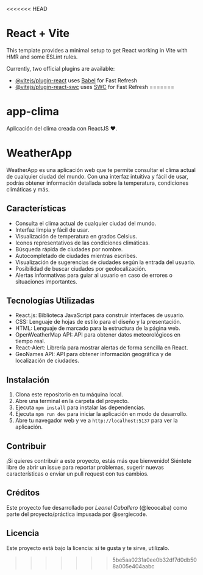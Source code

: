 <<<<<<< HEAD
# React + Vite

This template provides a minimal setup to get React working in Vite with HMR and some ESLint rules.

Currently, two official plugins are available:

- [@vitejs/plugin-react](https://github.com/vitejs/vite-plugin-react/blob/main/packages/plugin-react/README.md) uses [Babel](https://babeljs.io/) for Fast Refresh
- [@vitejs/plugin-react-swc](https://github.com/vitejs/vite-plugin-react-swc) uses [SWC](https://swc.rs/) for Fast Refresh
=======
# app-clima
Aplicación del clima creada con ReactJS ❤️.

# WeatherApp

WeatherApp es una aplicación web que te permite consultar el clima actual de cualquier ciudad del mundo. Con una interfaz intuitiva y fácil de usar, podrás obtener información detallada sobre la temperatura, condiciones climáticas y más.

## Características

- Consulta el clima actual de cualquier ciudad del mundo.
- Interfaz limpia y fácil de usar.
- Visualización de temperatura en grados Celsius.
- Iconos representativos de las condiciones climáticas.
- Búsqueda rápida de ciudades por nombre.
- Autocompletado de ciudades mientras escribes.
- Visualización de sugerencias de ciudades según la entrada del usuario.
- Posibilidad de buscar ciudades por geolocalización.
- Alertas informativas para guiar al usuario en caso de errores o situaciones importantes.

## Tecnologías Utilizadas

- React.js: Biblioteca JavaScript para construir interfaces de usuario.
- CSS: Lenguaje de hojas de estilo para el diseño y la presentación.
- HTML: Lenguaje de marcado para la estructura de la página web.
- OpenWeatherMap API: API para obtener datos meteorológicos en tiempo real.
- React-Alert: Librería para mostrar alertas de forma sencilla en React.
- GeoNames API: API para obtener información geográfica y de localización de ciudades.

## Instalación

1. Clona este repositorio en tu máquina local.
2. Abre una terminal en la carpeta del proyecto.
3. Ejecuta `npm install` para instalar las dependencias.
4. Ejecuta `npm run dev` para iniciar la aplicación en modo de desarrollo.
5. Abre tu navegador web y ve a `http://localhost:5137` para ver la aplicación.

## Contribuir

¡Si quieres contribuir a este proyecto, estás más que bienvenido! Siéntete libre de abrir un issue para reportar problemas, sugerir nuevas características o enviar un pull request con tus cambios.

## Créditos

Este proyecto fue desarrollado por *Leonel Caballero* (@leoocaba) como parte del proyecto/práctica impusada por @sergiecode.

## Licencia

Este proyecto está bajo la licencia: si te gusta y te sirve, utilízalo.

>>>>>>> 5be5aa0231a0ee0b32df7d0db508a005e404aabc
